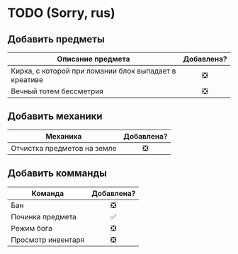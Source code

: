 # TODO (Sorry, rus)
## Добавить предметы
| Описание предмета | Добавлена? |
|----------------|:---------:|
|Кирка, с которой при ломании блок выпадает в креативе|❎|
|Вечный тотем бессметрия|❎|
## Добавить механики
| Механика | Добавлена? |
|----------------|:---------:|
|Отчистка предметов на земле|❎|
## Добавить комманды
| Команда | Добавлена? |
|----------------|:---------:|
|Бан|❎|
|Починка предмета |✅|
|Режим бога |❎|
|Просмотр инвентаря |❎|
